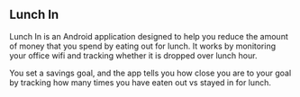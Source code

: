 Lunch In
--------

Lunch In is an Android application designed to help you reduce the amount of money that you spend by eating out for lunch. It works by monitoring your office wifi and tracking whether it is dropped over lunch hour.

You set a savings goal, and the app tells you how close you are to your goal by tracking how many times you have eaten out vs stayed in for lunch.
